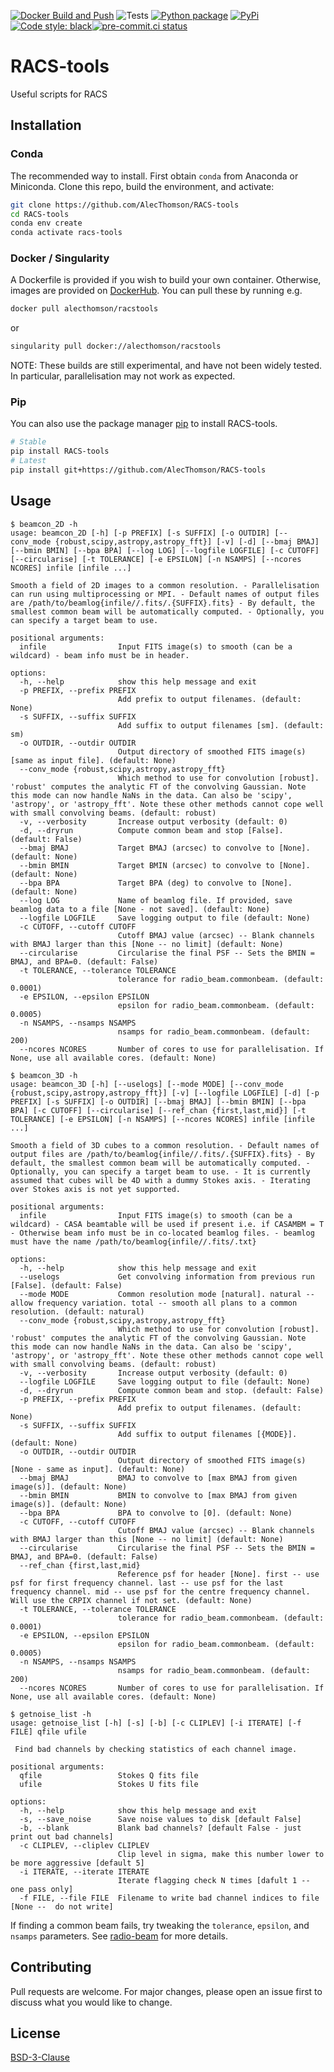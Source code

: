 [![Docker Build and Push](https://github.com/AlecThomson/RACS-tools/actions/workflows/docker.yml/badge.svg)](https://github.com/AlecThomson/RACS-tools/actions/workflows/docker.yml) ![Tests](https://github.com/AlecThomson/RACS-tools/actions/workflows/pytest.yml/badge.svg) [![Python package](https://github.com/AlecThomson/RACS-tools/actions/workflows/python-package.yml/badge.svg)](https://github.com/AlecThomson/RACS-tools/actions/workflows/python-package.yml) [![PyPi](https://github.com/AlecThomson/RACS-tools/actions/workflows/pypi.yml/badge.svg)](https://github.com/AlecThomson/RACS-tools/actions/workflows/pypi.yml) [![Code style: black](https://img.shields.io/badge/code%20style-black-000000.svg)](https://github.com/psf/black)[![pre-commit.ci status](https://results.pre-commit.ci/badge/github/AlecThomson/RACS-tools/master.svg)](https://results.pre-commit.ci/latest/github/AlecThomson/RACS-tools/master)

# RACS-tools
Useful scripts for RACS

## Installation

### Conda
The recommended way to install. First obtain `conda` from Anaconda or Miniconda. Clone this repo, build the environment, and activate:
```bash
git clone https://github.com/AlecThomson/RACS-tools
cd RACS-tools
conda env create
conda activate racs-tools
```

### Docker / Singularity
A Dockerfile is provided if you wish to build your own container. Otherwise, images are provided on [DockerHub](https://hub.docker.com/r/alecthomson/racstools). You can pull these by running e.g.
```bash
docker pull alecthomson/racstools
```
or
```bash
singularity pull docker://alecthomson/racstools
```

NOTE: These builds are still experimental, and have not been widely tested. In particular, parallelisation may not work as expected.

### Pip
You can also use the package manager [pip](https://pip.pypa.io/en/stable/) to install RACS-tools.


```bash
# Stable
pip install RACS-tools
# Latest
pip install git+https://github.com/AlecThomson/RACS-tools
```



## Usage

```
$ beamcon_2D -h
usage: beamcon_2D [-h] [-p PREFIX] [-s SUFFIX] [-o OUTDIR] [--conv_mode {robust,scipy,astropy,astropy_fft}] [-v] [-d] [--bmaj BMAJ] [--bmin BMIN] [--bpa BPA] [--log LOG] [--logfile LOGFILE] [-c CUTOFF] [--circularise] [-t TOLERANCE] [-e EPSILON] [-n NSAMPS] [--ncores NCORES] infile [infile ...]

Smooth a field of 2D images to a common resolution. - Parallelisation can run using multiprocessing or MPI. - Default names of output files are /path/to/beamlog{infile//.fits/.{SUFFIX}.fits} - By default, the smallest common beam will be automatically computed. - Optionally, you can specify a target beam to use.

positional arguments:
  infile                Input FITS image(s) to smooth (can be a wildcard) - beam info must be in header.

options:
  -h, --help            show this help message and exit
  -p PREFIX, --prefix PREFIX
                        Add prefix to output filenames. (default: None)
  -s SUFFIX, --suffix SUFFIX
                        Add suffix to output filenames [sm]. (default: sm)
  -o OUTDIR, --outdir OUTDIR
                        Output directory of smoothed FITS image(s) [same as input file]. (default: None)
  --conv_mode {robust,scipy,astropy,astropy_fft}
                        Which method to use for convolution [robust]. 'robust' computes the analytic FT of the convolving Gaussian. Note this mode can now handle NaNs in the data. Can also be 'scipy', 'astropy', or 'astropy_fft'. Note these other methods cannot cope well with small convolving beams. (default: robust)
  -v, --verbosity       Increase output verbosity (default: 0)
  -d, --dryrun          Compute common beam and stop [False]. (default: False)
  --bmaj BMAJ           Target BMAJ (arcsec) to convolve to [None]. (default: None)
  --bmin BMIN           Target BMIN (arcsec) to convolve to [None]. (default: None)
  --bpa BPA             Target BPA (deg) to convolve to [None]. (default: None)
  --log LOG             Name of beamlog file. If provided, save beamlog data to a file [None - not saved]. (default: None)
  --logfile LOGFILE     Save logging output to file (default: None)
  -c CUTOFF, --cutoff CUTOFF
                        Cutoff BMAJ value (arcsec) -- Blank channels with BMAJ larger than this [None -- no limit] (default: None)
  --circularise         Circularise the final PSF -- Sets the BMIN = BMAJ, and BPA=0. (default: False)
  -t TOLERANCE, --tolerance TOLERANCE
                        tolerance for radio_beam.commonbeam. (default: 0.0001)
  -e EPSILON, --epsilon EPSILON
                        epsilon for radio_beam.commonbeam. (default: 0.0005)
  -n NSAMPS, --nsamps NSAMPS
                        nsamps for radio_beam.commonbeam. (default: 200)
  --ncores NCORES       Number of cores to use for parallelisation. If None, use all available cores. (default: None)
```

```
$ beamcon_3D -h
usage: beamcon_3D [-h] [--uselogs] [--mode MODE] [--conv_mode {robust,scipy,astropy,astropy_fft}] [-v] [--logfile LOGFILE] [-d] [-p PREFIX] [-s SUFFIX] [-o OUTDIR] [--bmaj BMAJ] [--bmin BMIN] [--bpa BPA] [-c CUTOFF] [--circularise] [--ref_chan {first,last,mid}] [-t TOLERANCE] [-e EPSILON] [-n NSAMPS] [--ncores NCORES] infile [infile ...]

Smooth a field of 3D cubes to a common resolution. - Default names of output files are /path/to/beamlog{infile//.fits/.{SUFFIX}.fits} - By default, the smallest common beam will be automatically computed. - Optionally, you can specify a target beam to use. - It is currently assumed that cubes will be 4D with a dummy Stokes axis. - Iterating over Stokes axis is not yet supported.

positional arguments:
  infile                Input FITS image(s) to smooth (can be a wildcard) - CASA beamtable will be used if present i.e. if CASAMBM = T - Otherwise beam info must be in co-located beamlog files. - beamlog must have the name /path/to/beamlog{infile//.fits/.txt}

options:
  -h, --help            show this help message and exit
  --uselogs             Get convolving information from previous run [False]. (default: False)
  --mode MODE           Common resolution mode [natural]. natural -- allow frequency variation. total -- smooth all plans to a common resolution. (default: natural)
  --conv_mode {robust,scipy,astropy,astropy_fft}
                        Which method to use for convolution [robust]. 'robust' computes the analytic FT of the convolving Gaussian. Note this mode can now handle NaNs in the data. Can also be 'scipy', 'astropy', or 'astropy_fft'. Note these other methods cannot cope well with small convolving beams. (default: robust)
  -v, --verbosity       Increase output verbosity (default: 0)
  --logfile LOGFILE     Save logging output to file (default: None)
  -d, --dryrun          Compute common beam and stop. (default: False)
  -p PREFIX, --prefix PREFIX
                        Add prefix to output filenames. (default: None)
  -s SUFFIX, --suffix SUFFIX
                        Add suffix to output filenames [{MODE}]. (default: None)
  -o OUTDIR, --outdir OUTDIR
                        Output directory of smoothed FITS image(s) [None - same as input]. (default: None)
  --bmaj BMAJ           BMAJ to convolve to [max BMAJ from given image(s)]. (default: None)
  --bmin BMIN           BMIN to convolve to [max BMAJ from given image(s)]. (default: None)
  --bpa BPA             BPA to convolve to [0]. (default: None)
  -c CUTOFF, --cutoff CUTOFF
                        Cutoff BMAJ value (arcsec) -- Blank channels with BMAJ larger than this [None -- no limit] (default: None)
  --circularise         Circularise the final PSF -- Sets the BMIN = BMAJ, and BPA=0. (default: False)
  --ref_chan {first,last,mid}
                        Reference psf for header [None]. first -- use psf for first frequency channel. last -- use psf for the last frequency channel. mid -- use psf for the centre frequency channel. Will use the CRPIX channel if not set. (default: None)
  -t TOLERANCE, --tolerance TOLERANCE
                        tolerance for radio_beam.commonbeam. (default: 0.0001)
  -e EPSILON, --epsilon EPSILON
                        epsilon for radio_beam.commonbeam. (default: 0.0005)
  -n NSAMPS, --nsamps NSAMPS
                        nsamps for radio_beam.commonbeam. (default: 200)
  --ncores NCORES       Number of cores to use for parallelisation. If None, use all available cores. (default: None)
```

```
$ getnoise_list -h
usage: getnoise_list [-h] [-s] [-b] [-c CLIPLEV] [-i ITERATE] [-f FILE] qfile ufile

 Find bad channels by checking statistics of each channel image.

positional arguments:
  qfile                 Stokes Q fits file
  ufile                 Stokes U fits file

options:
  -h, --help            show this help message and exit
  -s, --save_noise      Save noise values to disk [default False]
  -b, --blank           Blank bad channels? [default False - just print out bad channels]
  -c CLIPLEV, --cliplev CLIPLEV
                        Clip level in sigma, make this number lower to be more aggressive [default 5]
  -i ITERATE, --iterate ITERATE
                        Iterate flagging check N times [dafult 1 -- one pass only]
  -f FILE, --file FILE  Filename to write bad channel indices to file [None --  do not write]
```

If finding a common beam fails, try tweaking the `tolerance`, `epsilon`, and `nsamps` parameters. See [radio-beam](https://radio-beam.readthedocs.io/en/latest/) for more details.

## Contributing
Pull requests are welcome. For major changes, please open an issue first to discuss what you would like to change.

## License
[BSD-3-Clause](https://opensource.org/licenses/BSD-3-Clause)
